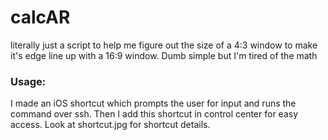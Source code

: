 # calcAR
literally just a script to help me figure out the size of a 4:3 window to make it's edge line up with a 16:9 window. Dumb simple but I'm tired of the math

### Usage:
I made an iOS shortcut which prompts the user for input and runs the command over ssh. Then I add this shortcut in control center for easy access. Look at shortcut.jpg for shortcut details.
